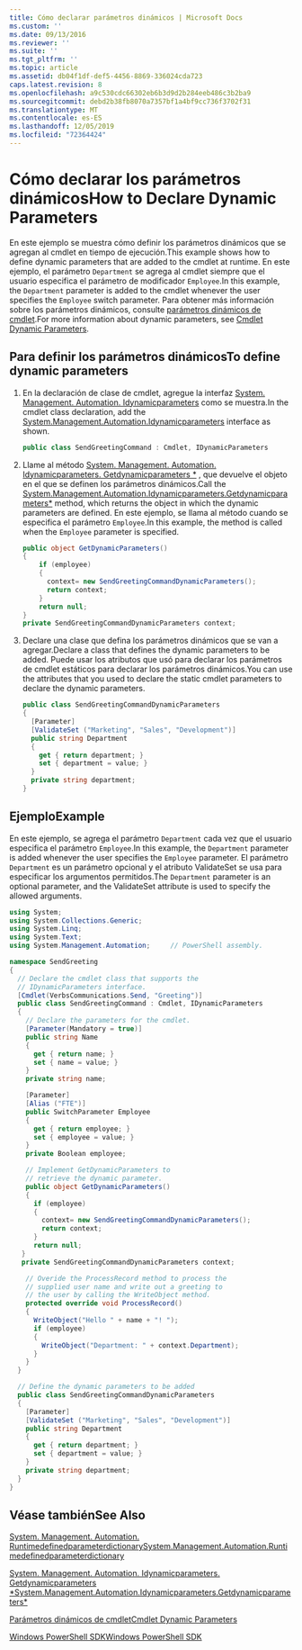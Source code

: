 ```yaml
---
title: Cómo declarar parámetros dinámicos | Microsoft Docs
ms.custom: ''
ms.date: 09/13/2016
ms.reviewer: ''
ms.suite: ''
ms.tgt_pltfrm: ''
ms.topic: article
ms.assetid: db04f1df-def5-4456-8869-336024cda723
caps.latest.revision: 8
ms.openlocfilehash: a9c530cdc66302eb6b3d9d2b284eeb486c3b2ba9
ms.sourcegitcommit: debd2b38fb8070a7357bf1a4bf9cc736f3702f31
ms.translationtype: MT
ms.contentlocale: es-ES
ms.lasthandoff: 12/05/2019
ms.locfileid: "72364424"
---
```

# <a name="how-to-declare-dynamic-parameters"></a><span data-ttu-id="aa93f-102">Cómo declarar los parámetros dinámicos</span><span class="sxs-lookup"><span data-stu-id="aa93f-102">How to Declare Dynamic Parameters</span></span>

<span data-ttu-id="aa93f-103">En este ejemplo se muestra cómo definir los parámetros dinámicos que se agregan al cmdlet en tiempo de ejecución.</span><span class="sxs-lookup"><span data-stu-id="aa93f-103">This example shows how to define dynamic parameters that are added to the cmdlet at runtime.</span></span> <span data-ttu-id="aa93f-104">En este ejemplo, el parámetro `Department` se agrega al cmdlet siempre que el usuario especifica el parámetro de modificador `Employee`.</span><span class="sxs-lookup"><span data-stu-id="aa93f-104">In this example, the `Department` parameter is added to the cmdlet whenever the user specifies the `Employee` switch parameter.</span></span> <span data-ttu-id="aa93f-105">Para obtener más información sobre los parámetros dinámicos, consulte [parámetros dinámicos de cmdlet](./cmdlet-dynamic-parameters.md).</span><span class="sxs-lookup"><span data-stu-id="aa93f-105">For more information about dynamic parameters, see [Cmdlet Dynamic Parameters](./cmdlet-dynamic-parameters.md).</span></span>

## <a name="to-define-dynamic-parameters"></a><span data-ttu-id="aa93f-106">Para definir los parámetros dinámicos</span><span class="sxs-lookup"><span data-stu-id="aa93f-106">To define dynamic parameters</span></span>

1. <span data-ttu-id="aa93f-107">En la declaración de clase de cmdlet, agregue la interfaz [System. Management. Automation. Idynamicparameters](/dotnet/api/System.Management.Automation.IDynamicParameters) como se muestra.</span><span class="sxs-lookup"><span data-stu-id="aa93f-107">In the cmdlet class declaration, add the [System.Management.Automation.Idynamicparameters](/dotnet/api/System.Management.Automation.IDynamicParameters) interface as shown.</span></span>

   ```csharp
   public class SendGreetingCommand : Cmdlet, IDynamicParameters
   ```

2. <span data-ttu-id="aa93f-108">Llame al método [System. Management. Automation. Idynamicparameters. Getdynamicparameters \*](/dotnet/api/System.Management.Automation.IDynamicParameters.GetDynamicParameters) , que devuelve el objeto en el que se definen los parámetros dinámicos.</span><span class="sxs-lookup"><span data-stu-id="aa93f-108">Call the [System.Management.Automation.Idynamicparameters.Getdynamicparameters\*](/dotnet/api/System.Management.Automation.IDynamicParameters.GetDynamicParameters) method, which returns the object in which the dynamic parameters are defined.</span></span> <span data-ttu-id="aa93f-109">En este ejemplo, se llama al método cuando se especifica el parámetro `Employee`.</span><span class="sxs-lookup"><span data-stu-id="aa93f-109">In this example, the method is called when the `Employee` parameter is specified.</span></span>

   ```csharp
   public object GetDynamicParameters()
   {
       if (employee)
       {
         context= new SendGreetingCommandDynamicParameters();
         return context;
       }
       return null;
   }
   private SendGreetingCommandDynamicParameters context;
   ```

3. <span data-ttu-id="aa93f-110">Declare una clase que defina los parámetros dinámicos que se van a agregar.</span><span class="sxs-lookup"><span data-stu-id="aa93f-110">Declare a class that defines the dynamic parameters to be added.</span></span> <span data-ttu-id="aa93f-111">Puede usar los atributos que usó para declarar los parámetros de cmdlet estáticos para declarar los parámetros dinámicos.</span><span class="sxs-lookup"><span data-stu-id="aa93f-111">You can use the attributes that you used to declare the static cmdlet parameters to declare the dynamic parameters.</span></span>

   ```csharp
   public class SendGreetingCommandDynamicParameters
   {
     [Parameter]
     [ValidateSet ("Marketing", "Sales", "Development")]
     public string Department
     {
       get { return department; }
       set { department = value; }
     }
     private string department;
   }
   ```

## <a name="example"></a><span data-ttu-id="aa93f-112">Ejemplo</span><span class="sxs-lookup"><span data-stu-id="aa93f-112">Example</span></span>

<span data-ttu-id="aa93f-113">En este ejemplo, se agrega el parámetro `Department` cada vez que el usuario especifica el parámetro `Employee`.</span><span class="sxs-lookup"><span data-stu-id="aa93f-113">In this example, the `Department` parameter is added whenever the user specifies the `Employee` parameter.</span></span> <span data-ttu-id="aa93f-114">El parámetro `Department` es un parámetro opcional y el atributo ValidateSet se usa para especificar los argumentos permitidos.</span><span class="sxs-lookup"><span data-stu-id="aa93f-114">The `Department` parameter is an optional parameter, and the ValidateSet attribute is used to specify the allowed arguments.</span></span>

```csharp
using System;
using System.Collections.Generic;
using System.Linq;
using System.Text;
using System.Management.Automation;     // PowerShell assembly.

namespace SendGreeting
{
  // Declare the cmdlet class that supports the
  // IDynamicParameters interface.
  [Cmdlet(VerbsCommunications.Send, "Greeting")]
  public class SendGreetingCommand : Cmdlet, IDynamicParameters
  {
    // Declare the parameters for the cmdlet.
    [Parameter(Mandatory = true)]
    public string Name
    {
      get { return name; }
      set { name = value; }
    }
    private string name;

    [Parameter]
    [Alias ("FTE")]
    public SwitchParameter Employee
    {
      get { return employee; }
      set { employee = value; }
    }
    private Boolean employee;

    // Implement GetDynamicParameters to
    // retrieve the dynamic parameter.
    public object GetDynamicParameters()
    {
      if (employee)
      {
        context= new SendGreetingCommandDynamicParameters();
        return context;
      }
      return null;
   }
   private SendGreetingCommandDynamicParameters context;

    // Overide the ProcessRecord method to process the
    // supplied user name and write out a greeting to
    // the user by calling the WriteObject method.
    protected override void ProcessRecord()
    {
      WriteObject("Hello " + name + "! ");
      if (employee)
      {
        WriteObject("Department: " + context.Department);
      }
    }
  }

  // Define the dynamic parameters to be added
  public class SendGreetingCommandDynamicParameters
  {
    [Parameter]
    [ValidateSet ("Marketing", "Sales", "Development")]
    public string Department
    {
      get { return department; }
      set { department = value; }
    }
    private string department;
  }
}
```

## <a name="see-also"></a><span data-ttu-id="aa93f-115">Véase también</span><span class="sxs-lookup"><span data-stu-id="aa93f-115">See Also</span></span>

[<span data-ttu-id="aa93f-116">System. Management. Automation. Runtimedefinedparameterdictionary</span><span class="sxs-lookup"><span data-stu-id="aa93f-116">System.Management.Automation.Runtimedefinedparameterdictionary</span></span>](/dotnet/api/System.Management.Automation.RuntimeDefinedParameterDictionary)

[<span data-ttu-id="aa93f-117">System. Management. Automation. Idynamicparameters. Getdynamicparameters \*</span><span class="sxs-lookup"><span data-stu-id="aa93f-117">System.Management.Automation.Idynamicparameters.Getdynamicparameters\*</span></span>](/dotnet/api/System.Management.Automation.IDynamicParameters.GetDynamicParameters)

[<span data-ttu-id="aa93f-118">Parámetros dinámicos de cmdlet</span><span class="sxs-lookup"><span data-stu-id="aa93f-118">Cmdlet Dynamic Parameters</span></span>](./cmdlet-dynamic-parameters.md)

[<span data-ttu-id="aa93f-119">Windows PowerShell SDK</span><span class="sxs-lookup"><span data-stu-id="aa93f-119">Windows PowerShell SDK</span></span>](../windows-powershell-reference.md)